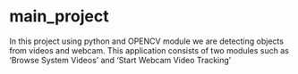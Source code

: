 # main_project
In this project using python and OPENCV module we are detecting objects from 
videos and webcam. This application consists of two modules such as ‘Browse System 
Videos’ and ‘Start Webcam Video Tracking’
